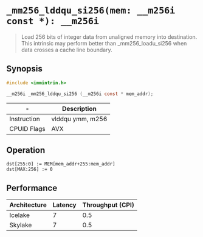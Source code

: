 `_mm256_lddqu_si256(mem: __m256i const *): __m256i`
===================================================

> Load 256 bits of integer data from unaligned memory into destination. This intrinsic may perform better than _mm256_loadu_si256 when data crosses a cache line boundary.

## Synopsis

```c
#include <immintrin.h>

__m256i _mm256_lddqu_si256 (__m256i const * mem_addr);
```

| -           | Description      |
| ----------- | ---------------- |
| Instruction | vlddqu ymm, m256 |
| CPUID Flags | AVX              |

## Operation

```
dst[255:0] := MEM[mem_addr+255:mem_addr]
dst[MAX:256] := 0
```

## Performance

| Architecture | Latency | Throughput (CPI) |
| ------------ | ------- | ---------------- |
| Icelake      | 7       | 0.5              |
| Skylake      | 7       | 0.5              |
